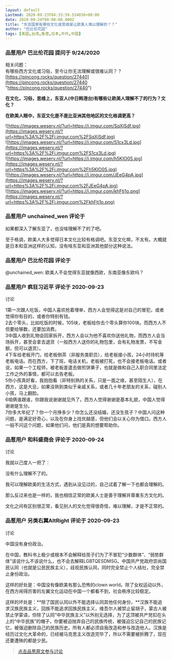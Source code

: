 ```yaml
---
layout: default
Lastmod: 2020-09-23T04:33:59.534036+00:00
date: 2020-09-24T00:00:00.000Z
title: "东亚国家有哪些文化或思维是让欧美人难以理解的？？"
author: "巴比伦花园"
tags: [美国,台湾,香港,日本,中共,中国]
---
```



### 品葱用户 **巴比伦花园** 提问于 9/24/2020
    
相关问题：  
有哪些西方文化或习俗，至今让你无法理解或很难认同？？  
[https://pincong.rocks/question/27440](https://pincong.rocks/question/27440 "https://pincong.rocks/question/27440")  
  
  
**在文化，习俗，思维上，东亚人(中日韩港台)有哪些让欧美人理解不了的行为？文化？**  
  
**在欧美人眼中，东亚文化是不是比亚洲其他地区的文化格调更高？**  
  
![https://images.weserv.nl/?url=https://i.imgur.com/SqXjSdf.jpg](https://images.weserv.nl/?url=https%3A%2F%2Fi.imgur.com%2FSqXjSdf.jpg)  
![https://images.weserv.nl/?url=https://i.imgur.com/S1cx3Ld.jpg](https://images.weserv.nl/?url=https%3A%2F%2Fi.imgur.com%2FS1cx3Ld.jpg)  
![https://images.weserv.nl/?url=https://i.imgur.com/h5KIO0S.jpg](https://images.weserv.nl/?url=https%3A%2F%2Fi.imgur.com%2Fh5KIO0S.jpg)  
![https://images.weserv.nl/?url=https://i.imgur.com/JEeG4pA.jpg](https://images.weserv.nl/?url=https%3A%2F%2Fi.imgur.com%2FJEeG4pA.jpg)  
![https://images.weserv.nl/?url=https://i.imgur.com/khFtj1o.png](https://images.weserv.nl/?url=https%3A%2F%2Fi.imgur.com%2FkhFtj1o.png)
    
                

### 品葱用户 **unchained_wen** 评论于 
        
如果都深入了解东亚了，也没啥理解不了的了吧。  
  
至于格调，欧美人大多觉得日本文化比较有格调吧。东亚文化嘛，不太有。大概就是日本和亚洲这样的认知，没有啥东亚和亚洲其他部分这种说法。
        
                

### 品葱用户 **巴比伦花园** 评论于 
        
@unchained\_wen: 欧美人不会觉得东亚就像西欧，东南亚像东欧吗？
        
                

### 品葱用户 **疯狂习近平** 评论于 2020-09-23
讨论

        
1第一次跟人吃饭，中国人喜欢抢着埋单，西方人会觉得这是对自己的冒犯，或者觉得你有目的，或者你特别有钱。  
2去个零头，比如吃饭的时候，105块，老板给你去个零头算你100块。而西方人不但要给够数，还要加消费。  
3中国人收到礼物会回家拆开，西方人会以为他不喜欢你送他礼物，而西方人会当场拆开，甚至会拿去退货（一般西方人送你的礼物包里，会有礼物发票，不写金额，但可以退货）。  
4下车给老板开门，给老板倒茶（非服务类职员），给老板接小孩，24小时待机等老板电话。而在西方，下了班，电话关机，老板被打死，也不会接老板电话。或者说，如果一个工程师，被老板差遣去做煎饼果子，也就是做和自己入职合同里法定工作之外的事情，都可以去告老板。  
5你小孩真好看，我抱抱看（非特别熟的关系，只是一面之缘，甚至陌生人），在西方，这是大忌，如果没熟到类似于亲戚关系，或者几十年老朋友的关系，碰别人小孩，马上翻脸。  
6咱俩谁跟谁，你跟我说谢谢就见外了。西方人觉得谢谢是基本礼貌，中国人觉得谢谢是生分。  
7你多大年纪了？你一个月挣多少？你怎么还没结婚，还没生孩子？中国人问这种问题，是满足好奇心，以及在你身上找优越感，但他们会以关心你为借口。西方人一般不问这个问题，如果他们问，他们是真的想要帮助你。
        
                

### 品葱用户 **和科盛商会** 评论于 2020-09-24
讨论

        
我就以己度人一把了：  
  
没有什么理解不了的。  
  
我可以理解欧美的生活方式，遇到从没见过的，自己试着了解一下也都会理解的。  
  
那么反过来也是一样的，我也相信正常的欧美人士是善于理解并尊重东方文化的。  
  
文化之间有区别很正常，看见别人的文化觉得很奇怪，难以理解，才是不正常的。
        
                

### 品葱用户 **另类右翼AltRight** 评论于 2020-09-23
讨论

        
中国没有身份政治。  
  
在中国，教科书上极少或根本不会解释给孩子们为了不冒犯“少数群体”、“弱势群体”该说什么不该说什么，也不会去解释LGBTQESDMSG。中国共产党政府崇尚国民认同（也就是公民民族主义），歧视民族认同，同时完全禁止个人结社，完全禁止身份政治。  
  
这样的好处是：中国没有像欧美有那么恐怖的clown world。除了女权运动以外，在西方闹得厉害的左翼文化运动在中国一个都看不到，社会秩序比较稳定。  
  
这样的坏处是：**除了国民认同以外不能选择认同其他任何身份，**汉族不能追求汉族民族主义，回族不能追求回族民族主义，维吾尔人被禁止留胡子，蒙古人被禁止学蒙语，你除了认同“中华民族主义”以外别无选择，为了这顶被共产党扣在头上的“中华民族”的帽子，你要被迫抛弃自己的民族传统，被强迫忘记自己的民族记忆，被强迫删除自己的民族历史。所有人都必须自我改造和参与改造他人。汉族是经历过文化大革命的，已经被马克思主义改造完毕了，所以不需要被折腾了，现在还要遭殃的都是少民。
        
                





> [点击品葱原文参与讨论](https://pincong.rocks/question/31350)

